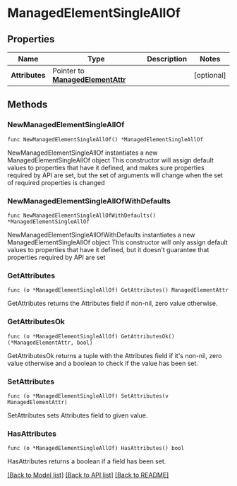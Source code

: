 # ManagedElementSingleAllOf

## Properties

Name | Type | Description | Notes
------------ | ------------- | ------------- | -------------
**Attributes** | Pointer to [**ManagedElementAttr**](ManagedElement-Attr.md) |  | [optional] 

## Methods

### NewManagedElementSingleAllOf

`func NewManagedElementSingleAllOf() *ManagedElementSingleAllOf`

NewManagedElementSingleAllOf instantiates a new ManagedElementSingleAllOf object
This constructor will assign default values to properties that have it defined,
and makes sure properties required by API are set, but the set of arguments
will change when the set of required properties is changed

### NewManagedElementSingleAllOfWithDefaults

`func NewManagedElementSingleAllOfWithDefaults() *ManagedElementSingleAllOf`

NewManagedElementSingleAllOfWithDefaults instantiates a new ManagedElementSingleAllOf object
This constructor will only assign default values to properties that have it defined,
but it doesn't guarantee that properties required by API are set

### GetAttributes

`func (o *ManagedElementSingleAllOf) GetAttributes() ManagedElementAttr`

GetAttributes returns the Attributes field if non-nil, zero value otherwise.

### GetAttributesOk

`func (o *ManagedElementSingleAllOf) GetAttributesOk() (*ManagedElementAttr, bool)`

GetAttributesOk returns a tuple with the Attributes field if it's non-nil, zero value otherwise
and a boolean to check if the value has been set.

### SetAttributes

`func (o *ManagedElementSingleAllOf) SetAttributes(v ManagedElementAttr)`

SetAttributes sets Attributes field to given value.

### HasAttributes

`func (o *ManagedElementSingleAllOf) HasAttributes() bool`

HasAttributes returns a boolean if a field has been set.


[[Back to Model list]](../README.md#documentation-for-models) [[Back to API list]](../README.md#documentation-for-api-endpoints) [[Back to README]](../README.md)


